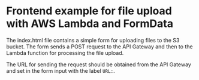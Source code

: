 # Frontend example for file upload with AWS Lambda and FormData

The index.html file contains a simple form for uploading files to the S3 bucket. 
The form sends a POST request to the API Gateway and then to the Lambda function for processing the file upload.

The URL for sending the request should be obtained from the API Gateway and set in the form input with the label `URL:`.